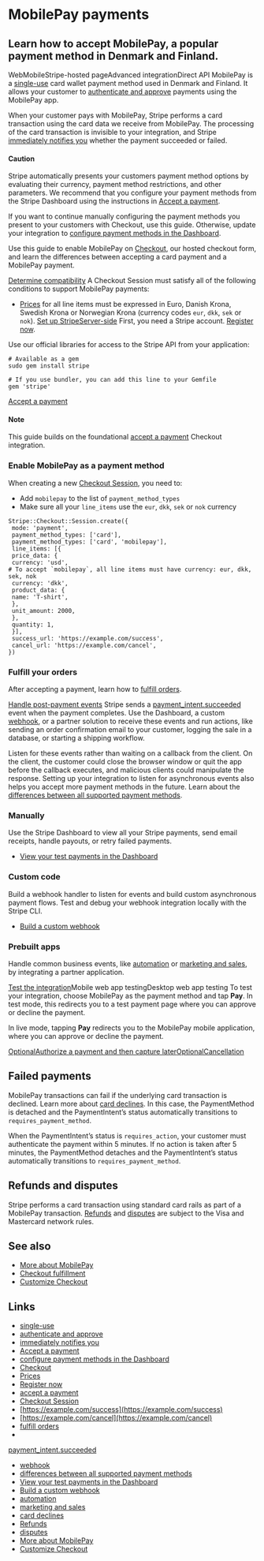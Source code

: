 # MobilePay payments

## Learn how to accept MobilePay, a popular payment method in Denmark and Finland.

WebMobileStripe-hosted pageAdvanced integrationDirect API
MobilePay is a
[single-use](https://docs.stripe.com/payments/payment-methods#usage) card wallet
payment method used in Denmark and Finland. It allows your customer to
[authenticate and
approve](https://docs.stripe.com/payments/payment-methods#customer-actions)
payments using the MobilePay app.

When your customer pays with MobilePay, Stripe performs a card transaction using
the card data we receive from MobilePay. The processing of the card transaction
is invisible to your integration, and Stripe [immediately notifies
you](https://docs.stripe.com/payments/payment-methods#payment-notification)
whether the payment succeeded or failed.

#### Caution

Stripe automatically presents your customers payment method options by
evaluating their currency, payment method restrictions, and other parameters. We
recommend that you configure your payment methods from the Stripe Dashboard
using the instructions in [Accept a
payment](https://docs.stripe.com/payments/accept-a-payment?platform=web&ui=stripe-hosted).

If you want to continue manually configuring the payment methods you present to
your customers with Checkout, use this guide. Otherwise, update your integration
to [configure payment methods in the
Dashboard](https://docs.stripe.com/payments/dashboard-payment-methods).

Use this guide to enable MobilePay on
[Checkout](https://docs.stripe.com/payments/checkout), our hosted checkout form,
and learn the differences between accepting a card payment and a MobilePay
payment.

[Determine
compatibility](https://docs.stripe.com/payments/mobilepay/accept-a-payment#compatibility)
A Checkout Session must satisfy all of the following conditions to support
MobilePay payments:

- [Prices](https://docs.stripe.com/api/prices) for all line items must be
expressed in Euro, Danish Krona, Swedish Krona or Norwegian Krona (currency
codes `eur`, `dkk`, `sek` or `nok`).
[Set up
StripeServer-side](https://docs.stripe.com/payments/mobilepay/accept-a-payment#set-up-stripe)
First, you need a Stripe account. [Register
now](https://dashboard.stripe.com/register).

Use our official libraries for access to the Stripe API from your application:

```
# Available as a gem
sudo gem install stripe
```

```
# If you use bundler, you can add this line to your Gemfile
gem 'stripe'
```

[Accept a
payment](https://docs.stripe.com/payments/mobilepay/accept-a-payment#accept-a-payment)
#### Note

This guide builds on the foundational [accept a
payment](https://docs.stripe.com/payments/accept-a-payment?integration=checkout)
Checkout integration.

### Enable MobilePay as a payment method

When creating a new [Checkout
Session](https://docs.stripe.com/api/checkout/sessions), you need to:

- Add `mobilepay` to the list of `payment_method_types`
- Make sure all your `line_items` use the `eur`, `dkk`, `sek` or `nok` currency

```
Stripe::Checkout::Session.create({
 mode: 'payment',
 payment_method_types: ['card'],
 payment_method_types: ['card', 'mobilepay'],
 line_items: [{
 price_data: {
 currency: 'usd',
# To accept `mobilepay`, all line items must have currency: eur, dkk, sek, nok
 currency: 'dkk',
 product_data: {
 name: 'T-shirt',
 },
 unit_amount: 2000,
 },
 quantity: 1,
 }],
 success_url: 'https://example.com/success',
 cancel_url: 'https://example.com/cancel',
})
```

### Fulfill your orders

After accepting a payment, learn how to [fulfill
orders](https://docs.stripe.com/checkout/fulfillment).

[Handle post-payment
events](https://docs.stripe.com/payments/mobilepay/accept-a-payment#post-payment-events)
Stripe sends a
[payment_intent.succeeded](https://docs.stripe.com/api/events/types#event_types-payment_intent.succeeded)
event when the payment completes. Use the Dashboard, a custom
[webhook](https://docs.stripe.com/webhooks), or a partner solution to receive
these events and run actions, like sending an order confirmation email to your
customer, logging the sale in a database, or starting a shipping workflow.

Listen for these events rather than waiting on a callback from the client. On
the client, the customer could close the browser window or quit the app before
the callback executes, and malicious clients could manipulate the response.
Setting up your integration to listen for asynchronous events also helps you
accept more payment methods in the future. Learn about the [differences between
all supported payment
methods](https://stripe.com/payments/payment-methods-guide).

### Manually

Use the Stripe Dashboard to view all your Stripe payments, send email receipts,
handle payouts, or retry failed payments.

- [View your test payments in the
Dashboard](https://dashboard.stripe.com/test/payments)

### Custom code

Build a webhook handler to listen for events and build custom asynchronous
payment flows. Test and debug your webhook integration locally with the Stripe
CLI.

- [Build a custom
webhook](https://docs.stripe.com/payments/handling-payment-events#build-your-own-webhook)

### Prebuilt apps

Handle common business events, like
[automation](https://stripe.partners/?f_category=automation) or [marketing and
sales](https://stripe.partners/?f_category=marketing-and-sales), by integrating
a partner application.

[Test the
integration](https://docs.stripe.com/payments/mobilepay/accept-a-payment#testing)Mobile
web app testingDesktop web app testing
To test your integration, choose MobilePay as the payment method and tap
**Pay**. In test mode, this redirects you to a test payment page where you can
approve or decline the payment.

In live mode, tapping **Pay** redirects you to the MobilePay mobile application,
where you can approve or decline the payment.

[OptionalAuthorize a payment and then capture
later](https://docs.stripe.com/payments/mobilepay/accept-a-payment#manual-capture)[OptionalCancellation](https://docs.stripe.com/payments/mobilepay/accept-a-payment#cancellation)
## Failed payments

MobilePay transactions can fail if the underlying card transaction is declined.
Learn more about [card declines](https://docs.stripe.com/declines/card). In this
case, the PaymentMethod is detached and the PaymentIntent’s status automatically
transitions to `requires_payment_method`.

When the PaymentIntent’s status is `requires_action`, your customer must
authenticate the payment within 5 minutes. If no action is taken after 5
minutes, the PaymentMethod detaches and the PaymentIntent’s status automatically
transitions to `requires_payment_method`.

## Refunds and disputes

Stripe performs a card transaction using standard card rails as part of a
MobilePay transaction. [Refunds](https://docs.stripe.com/refunds) and
[disputes](https://docs.stripe.com/disputes/how-disputes-work) are subject to
the Visa and Mastercard network rules.

## See also

- [More about MobilePay](https://docs.stripe.com/payments/mobilepay)
- [Checkout fulfillment](https://docs.stripe.com/checkout/fulfillment)
- [Customize Checkout](https://docs.stripe.com/payments/checkout/customization)

## Links

- [single-use](https://docs.stripe.com/payments/payment-methods#usage)
- [authenticate and
approve](https://docs.stripe.com/payments/payment-methods#customer-actions)
- [immediately notifies
you](https://docs.stripe.com/payments/payment-methods#payment-notification)
- [Accept a
payment](https://docs.stripe.com/payments/accept-a-payment?platform=web&ui=stripe-hosted)
- [configure payment methods in the
Dashboard](https://docs.stripe.com/payments/dashboard-payment-methods)
- [Checkout](https://docs.stripe.com/payments/checkout)
- [Prices](https://docs.stripe.com/api/prices)
- [Register now](https://dashboard.stripe.com/register)
- [accept a
payment](https://docs.stripe.com/payments/accept-a-payment?integration=checkout)
- [Checkout Session](https://docs.stripe.com/api/checkout/sessions)
- [https://example.com/success](https://example.com/success)
- [https://example.com/cancel](https://example.com/cancel)
- [fulfill orders](https://docs.stripe.com/checkout/fulfillment)
-
[payment_intent.succeeded](https://docs.stripe.com/api/events/types#event_types-payment_intent.succeeded)
- [webhook](https://docs.stripe.com/webhooks)
- [differences between all supported payment
methods](https://stripe.com/payments/payment-methods-guide)
- [View your test payments in the
Dashboard](https://dashboard.stripe.com/test/payments)
- [Build a custom
webhook](https://docs.stripe.com/payments/handling-payment-events#build-your-own-webhook)
- [automation](https://stripe.partners/?f_category=automation)
- [marketing and sales](https://stripe.partners/?f_category=marketing-and-sales)
- [card declines](https://docs.stripe.com/declines/card)
- [Refunds](https://docs.stripe.com/refunds)
- [disputes](https://docs.stripe.com/disputes/how-disputes-work)
- [More about MobilePay](https://docs.stripe.com/payments/mobilepay)
- [Customize Checkout](https://docs.stripe.com/payments/checkout/customization)